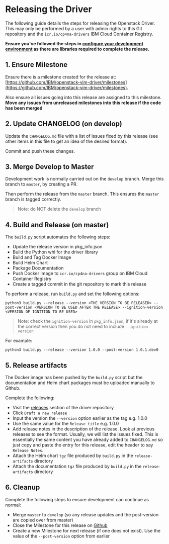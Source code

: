 # Releasing the Driver

The following guide details the steps for releasing the Openstack Driver. This may only be performed by a user with admin rights to this Git repository and the `icr.io/cp4na-drivers` IBM Cloud Container Registry.

**Ensure you've followed the steps in [configure your development environment](dev-env.md) as there are libraries required to complete the release.**

## 1. Ensure Milestone

Ensure there is a milestone created for the release at: [https://github.com/IBM/openstack-vim-driver/milestones](https://github.com/IBM/openstack-vim-driver/milestones).

Also ensure all issues going into this release are assigned to this milestone. **Move any issues from unreleased milestones into this release if the code has been merged**

## 2. Update CHANGELOG (on develop)

Update the `CHANGELOG.md` file with a list of issues fixed by this release (see other items in this file to get an idea of the desired format).

Commit and push these changes.

## 3. Merge Develop to Master

Development work is normally carried out on the `develop` branch. Merge this branch to `master`, by creating a PR.

Then perform the release from the `master` branch. This ensures the `master` branch is tagged correctly. 

> Note: do NOT delete the `develop` branch
 
## 4. Build and Release (on master)

The `build.py` script automates the following steps: 

- Update the release version in pkg_info.json
- Build the Python whl for the driver library
- Build and Tag Docker Image
- Build Helm Chart
- Package Documentation
- Push Docker Image to `icr.io/cp4na-drivers` group on IBM Cloud Container Registry
- Create a tagged commit in the git repository to mark this release

To perform a release, run `build.py` and set the following options:

```
python3 build.py --release --version <THE VERSION TO BE RELEASED> --post-version <VERSION TO BE USED AFTER THE RELEASE> --ignition-version <VERSION OF IGNITION TO BE USED>
```

> Note: check the `ignition-version` in `pkg_info.json`, if it's already at the correct version then you do not need to include `--ignition-version`

For example:
```
python3 build.py --release --version 1.0.0 --post-version 1.0.1.dev0
```

## 5. Release artifacts

The Docker image has been pushed by the `build.py` script but the documentation and Helm chart packages must be uploaded manually to Github.

Complete the following:

- Visit the [releases](https://github.com/IBM/openstack-vim-driver/releases) section of the driver repository
- Click `Draft a new release`
- Input the version the `--version` option earlier as the tag e.g. 1.0.0
- Use the same value for the `Release title` e.g. 1.0.0
- Add release notes in the description of the release. Look at previous releases to see the format. Usually, we will list the issues fixed. This is essentially the same content you have already added to `CHANGELOG.md` so just copy and paste the entry for this release, edit the header to say `Release Notes`.
- Attach the Helm chart `tgz` file produced by `build.py` in the `release-artifacts` directory
- Attach the documentation `tgz` file produced by `build.py` in the `release-artifacts` directory

## 6. Cleanup

Complete the following steps to ensure development can continue as normal:

- Merge `master` to `develop` (so any release updates and the post-version are copied over from master)
- Close the Milestone for this release on [Github](https://github.com/IBM/openstack-vim-driver/milestones)
- Create a new Milestone for next release (if one does not exist). Use the value of the `--post-version` option from earlier
